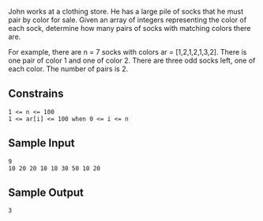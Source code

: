 
John works at a clothing store. He has a large pile of socks that he must pair by color for sale. 
Given an array of integers representing the color of each sock, 
determine how many pairs of socks with matching colors there are.

For example, there are  n = 7 socks with colors ar = [1,2,1,2,1,3,2].
There is one pair of color 1 and one of color 2. There are three odd socks left, one of each color. 
The number of pairs is 2.

## Constrains
```
1 <= n <= 100
1 <= ar[i] <= 100 when 0 <= i <= n
```

## Sample Input
```
9
10 20 20 10 10 30 50 10 20
```

## Sample Output
```
3
```